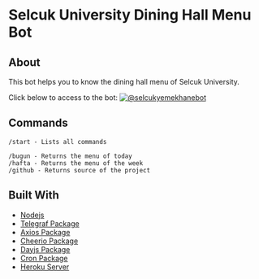 # Selcuk University Dining Hall Menu Bot

## About

This bot helps you to know the dining hall menu of Selcuk University.

Click below to access to the bot:
[![@selcukyemekhanebot](https://img.shields.io/badge/%F0%9F%92%AC%20Telegram-%40selcukyemekhanebot-blue.svg)](https://telegram.me/selcukyemekhanebot)

## Commands

```
/start - Lists all commands
 
/bugun - Returns the menu of today
/hafta - Returns the menu of the week
/github - Returns source of the project
```

## Built With

- [Nodejs](https://nodejs.org/en/)
- [Telegraf Package](https://www.npmjs.com/package/telegraf)
- [Axios Package](https://www.npmjs.com/package/axios)
- [Cheerio Package](https://www.npmjs.com/package/cheerio)
- [Dayjs Package](https://www.npmjs.com/package/dayjs)
- [Cron Package](https://www.npmjs.com/package/cron)
- [Heroku Server](https://www.heroku.com/)
